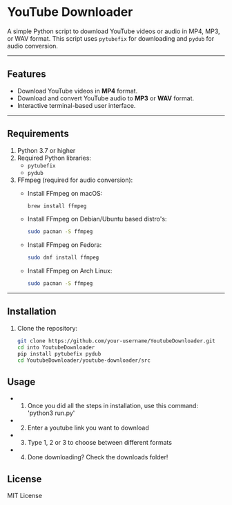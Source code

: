 # YouTube Downloader

A simple Python script to download YouTube videos or audio in MP4, MP3, or WAV format. This script uses `pytubefix` for downloading and `pydub` for audio conversion.

---

## Features
- Download YouTube videos in **MP4** format.
- Download and convert YouTube audio to **MP3** or **WAV** format.
- Interactive terminal-based user interface.

---

## Requirements
1. Python 3.7 or higher
2. Required Python libraries:
   - `pytubefix`
   - `pydub`
3. FFmpeg (required for audio conversion):
   - Install FFmpeg on macOS:
     ```bash
     brew install ffmpeg
     ```

   - Install FFmpeg on Debian/Ubuntu based distro's:
     ```bash
     sudo pacman -S ffmpeg
     ```

   - Install FFmpeg on Fedora:
     ```bash
     sudo dnf install ffmpeg
     ```

   - Install FFmpeg on Arch Linux:
     ```bash
     sudo pacman -S ffmpeg
     ```



---

## Installation
1. Clone the repository:
   ```bash
   git clone https://github.com/your-username/YoutubeDownloader.git
   cd into YoutubeDownloader
   pip install pytubefix pydub
   cd YoutubeDownloader/youtube-downloader/src

## Usage
- 1. Once you did all the steps in installation, use this command: 'python3 run.py'
- 2. Enter a youtube link you want to download
- 3. Type 1, 2 or 3 to choose between different formats
- 4. Done downloading? Check the downloads folder!

## License

MIT License